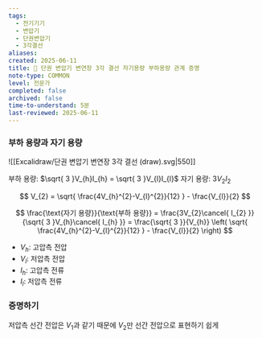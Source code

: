 ```yaml
---
tags: 
  - 전기기기
  - 변압기
  - 단권변압기
  - 3각결선
aliases: 
created: 2025-06-11
title: 📝 단권 변압기 변연장 3각 결선 자기용량 부하용량 관계 증명
note-type: COMMON
level: 전문가
completed: false
archived: false
time-to-understand: 5분
last-reviewed: 2025-06-11
---
```


### 부하 용량과 자기 용량

![[Excalidraw/단권 변압기 변연장 3각 결선 (draw).svg|550]]

부하 용량: $\sqrt{ 3 }V_{h}I_{h} = \sqrt{ 3 }V_{l}I_{l}$
자기 용량: $3V_{2}I_{2}$

$$
V_{2} = \sqrt{ \frac{4V_{h}^{2}-V_{l}^{2}}{12} } - \frac{V_{l}}{2}
$$

$$
\frac{\text{자기 용량}}{\text{부하 용량}} = \frac{3V_{2}\cancel{ I_{2} }}{\sqrt{ 3 }V_{h}\cancel{ I_{h} }} = \frac{\sqrt{ 3 }}{V_{h}}  \left( \sqrt{ \frac{4V_{h}^{2}-V_{l}^{2}}{12} } - \frac{V_{l}}{2} \right)
$$

- $V_h$: 고압측 전압
- $V_l$: 저압측 전압
- $I_h$: 고압측 전류
- $I_l$: 저압측 전류

### 증명하기
저압측 선간 전압은 $V_{1}$과 같기 때문에 $V_{2}$만 선간 전압으로 표현하기 쉽게 